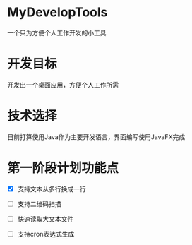 # MyDevelopTools
一个只为方便个人工作开发的小工具

# 开发目标
开发出一个桌面应用，方便个人工作所需

# 技术选择
目前打算使用Java作为主要开发语言，界面编写使用JavaFX完成

# 第一阶段计划功能点
- [x] 支持文本从多行换成一行 <br>
- [ ] 支持二维码扫描
- [ ] 快速读取大文本文件
- [ ] 支持cron表达式生成



